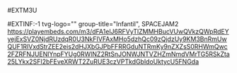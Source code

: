 #EXTM3U

#EXTINF:-1 tvg-logo=""
group-title="Infantil", SPACEJAM2
https://playembeds.com/m3/dFA1elJ6RFVyTlZMMHBucVUwQVkzQWpRdEYyejExSVZ0NjdRUzdqR0U3NkFIVFAxMHo5dzhQc09zQjdzUy9KM3BnRmUwQUF1RlVxdStrZEE2eis2dHJXbGJPbFFRRGduNTRmKy9nZXZsS0RHWmQwc2FZRFNJUENlYnpFYUg0RWlNZ2RtSnJONWJNTVZHZmNmdVMrTG5RSkZta25LYkx2SFI2bFEveXRWT2ZuRUE3czVPTkdGbldoUktycU5FNGda
